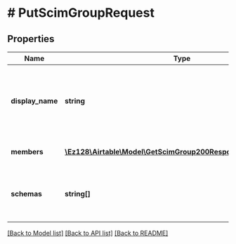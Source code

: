 # # PutScimGroupRequest

## Properties

Name | Type | Description | Notes
------------ | ------------- | ------------- | -------------
**display_name** | **string** | Becomes the displayName of the group in Airtable. It must not be in use already. | [optional]
**members** | [**\Ez128\Airtable\Model\GetScimGroup200ResponseMembersInner[]**](GetScimGroup200ResponseMembersInner.md) | List of members of the group. | [optional]
**schemas** | **string[]** | A list of schemas, including at least SCIM&#39;s core group schema URI. |

[[Back to Model list]](../../README.md#models) [[Back to API list]](../../README.md#endpoints) [[Back to README]](../../README.md)
